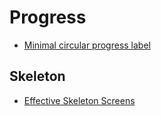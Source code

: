 # Progress

- [Minimal circular progress label](https://github.com/kirualex/KAProgressLabel)

## Skeleton

- [Effective Skeleton Screens](https://timkadlec.com/remembers/2020-11-02-skeleton-screens/)
